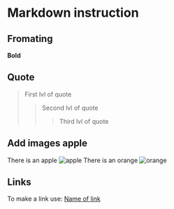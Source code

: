 # Markdown instruction

## Fromating

**Bold**

## Quote

> First lvl of quote
>> Second lvl of quote
>>> Third lvl of quote


## Add images apple

There is an apple
![apple](apple.jpg)
There is an orange
![orange](orange.png)

## Links

To make a link use:
[Name of link](https://translate.yandex.ru "hint")
